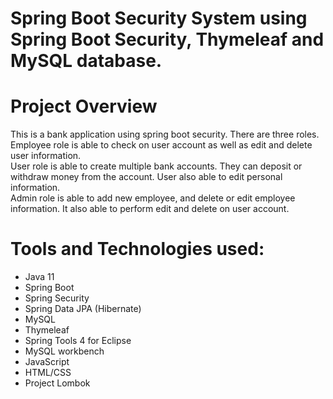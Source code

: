 # Spring Boot Security System using Spring Boot Security, Thymeleaf and MySQL database.

# Project Overview

This is a bank application using spring boot security. There are three roles. <br>
Employee role is able to check on user account as well as edit and delete user information.<br>
User role is able to create multiple bank accounts. They can deposit or withdraw money from the account. User also able to edit personal information.<br>
Admin role is able to add new employee, and delete or edit employee information. It also able to perform edit and delete on user account.

# Tools and Technologies used:

- Java 11
- Spring Boot
- Spring Security
- Spring Data JPA (Hibernate)
- MySQL 
- Thymeleaf
- Spring Tools 4 for Eclipse
- MySQL workbench
- JavaScript
- HTML/CSS
- Project Lombok
